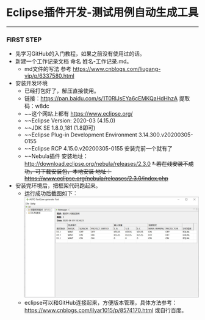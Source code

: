 # Eclipse插件开发-测试用例自动生成工具
---
### FIRST STEP
* 先学习GitHub的入门教程，如果之前没有使用过的话。
* 新建一个工作记录文档 命名 姓名-工作记录.md。
  * md文件的写法 参考 https://www.cnblogs.com/liugang-vip/p/6337580.html
* 安装开发环境
  *  已经打包好了，解压直接使用。
  *  链接：https://pan.baidu.com/s/1T0RlJsEYa6cEMKQaHdHhzA 提取码：w8dc
  *  ~~这个网站上都有 https://www.eclipse.org/
  *  ~~Eclipse Version: 2020-03 (4.15.0)
  *  ~~JDK SE 1.8.0_181 (1.8即可)
  *  ~~Eclipse Plug-in Development Environment	3.14.300.v20200305-0155
  *  ~~Eclipse RCP	4.15.0.v20200305-0155 安装完前一个就有了
  *  ~~Nebula插件  安装地址：http://download.eclipse.org/nebula/releases/2.3.0
      ~~* 若在线安装不成功，可下载安装包，本地安装 地址：https://www.eclipse.org/nebula/releases/2.3.0/index.php~~
* 安装完环境后，把框架代码跑起来。
  * 运行成功后截图如下：![Image text](img/example.jpg)
  * eclipse可以和GitHub连接起来，方便版本管理，具体方法参考：https://www.cnblogs.com/ilyar1015/p/8574170.html 或自行百度。
